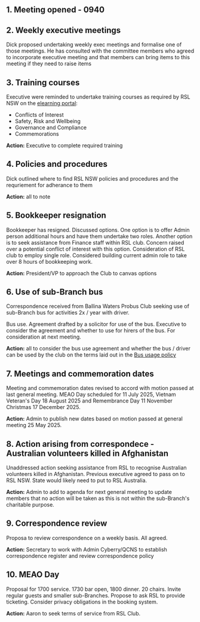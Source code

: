 ## 1. Meeting opened - 0940

## 2. Weekly executive meetings

Dick proposed undertaking weekly exec meetings and formalise one of those meetings. He has consulted with the committee members who agreed to incorporate executive meeting and that members can bring items to this meeting if they need to raise items

## 3. Training courses

Executive were reminded to undertake training courses as required by RSL NSW on the [elearning portal](https://rslnsw-elearn.com.au/login/):

- Conflicts of Interest
- Safety, Risk and Wellbeing
- Governance and Compliance
- Commemorations

**Action:** Executive to complete required training

## 4. Policies and procedures

Dick outlined where to find RSL NSW policies and procedures and the requriement for adherance to them

**Action:** all to note

## 5. Bookkeeper resignation

Bookkeeper has resigned. Discussed options. One option is to offer Admin person additional hours and have them undertake two roles. Another option is to seek assistance from Finance staff within RSL club. Concern raised over a potential conflict of interest with this option. Consideration of RSL club to employ single role. Considered building current admin role to take over 8 hours of bookkeeping work.

**Action:** President/VP to approach the Club to canvas options

## 6. Use of sub-Branch bus

Correspondence received from Ballina Waters Probus Club seeking use of sub-Branch bus for activities 2x / year with driver.

Bus use. Agreement drafted by a solicitor for use of the bus. Executive to consider the agreement and whether to use for hirers of the bus. For consideration at next meeting.

**Action:** all to consider the bus use agreement and whether the bus / driver can be used by the club on the terms laid out in the [Bus usage policy](https://github.com/ballinarslsubbranch/sub-branch/blob/main/procedures/Policy-2-Bus-Usage-Reviewed-24-August-2023.md)

## 7. Meetings and commemoration dates

Meeting and commemoration dates revised to accord with motion passed at last general meeting. MEAO Day scheduled for 11 July 2025, Vietnam Veteran's Day 18 August 2025 and Remembrance Day 11 November Christmas 17 December 2025.

**Action:** Admin to publish new dates based on motion passed at general meeting 25 May 2025.

## 8. Action arising from correspondece - Australian volunteers killed in Afghanistan

Unaddressed action seeking assistance from RSL to recognise Australian volunteers killed in Afghanistan. Previous executive agreed to pass on to RSL NSW. State would likely need to put to RSL Australia.

**Action:** Admin to add to agenda for next general meeting to update members that no action will be taken as this is not within the sub-Branch's charitable purpose.

## 9. Correspondence review

Proposa to review correspondence on a weekly basis. All agreed.

**Action:** Secretary to work with Admin Cyberry/QCNS to establish correspondence register and review correspondence policy

## 10. MEAO Day

Proposal for 1700 service. 1730 bar open, 1800 dinner. 20 chairs. Invite regular guests and smaller sub-Branches. Propose to ask RSL to provide ticketing. Consider privacy obligations in the booking system.

**Action:** Aaron to seek terms of service from RSL Club.
